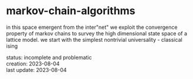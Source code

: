 # markov-chain-algorithms

in this space emergent from the inter"net" we exploit the convergence property of markov chains to survey the high dimensional state space of a lattice model. we start with the simplest nontrivial universality - classical ising

status: incomplete and problematic\
creation: 2023-08-04\
last update: 2023-08-04
